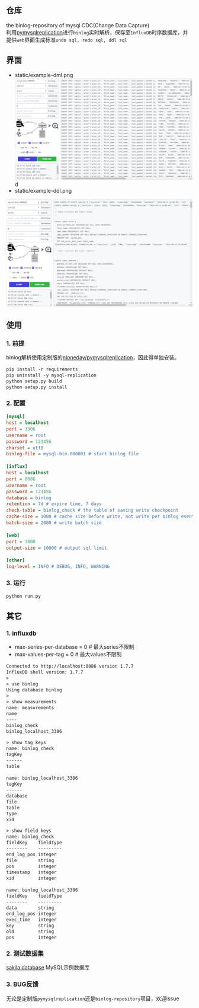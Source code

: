 ## 仓库
the binlog-repository of mysql CDC(Change Data Capture)  
利用[pymysqlreplication](https://github.com/noplay/python-mysql-replication)进行`binlog`实时解析，保存至`InfluxDB`时序数据库，并提供`web`界面生成标准`undo sql, redo sql, ddl sql`  

## 界面
- static/example-dml.png
<img src="static/example-dml.png"/>d
- static/example-ddl.png
<img src="static/example-ddl.png"/>

## 使用
### 1. 前提  
binlog解析使用定制版的[nloneday/pymysqlreplication](https://github.com/nloneday/python-mysql-replication)，因此得单独安装。
```shell
pip install -r requirements
pip uninstall -y mysql-replication
python setup.py build
python setup.py install
```
### 2. 配置
```ini
[mysql]
host = localhost
port = 3306
username = root
password = 123456
charset = utf8
binlog-file = mysql-bin.000001 # start binlog file

[influx]
host = localhost
port = 8086
username = root
password = 123456
database = binlog
retention = 7d # expire time, 7 days
check-table = binlog_check # the table of saving write checkpoint
cache-size = 1000 # cache size before write, not write per binlog event
batch-size = 2000 # write batch size

[web]
port = 3000
output-size = 10000 # output sql limit

[other]
log-level = INFO # DEBUG, INFO, WARNING
```
### 3. 运行
```shell
python run.py
```

## 其它
### 1. influxdb
- max-series-per-database = 0 # 最大series不限制
- max-values-per-tag = 0 # 最大values不限制

```
Connected to http://localhost:8086 version 1.7.7
InfluxDB shell version: 1.7.7
>
> use binlog
Using database binlog
>
> show measurements
name: measurements
name
----
binlog_check
binlog_localhost_3306
```
```
> show tag keys
name: binlog_check
tagKey
------
table

name: binlog_localhost_3306
tagKey
------
database
file
table
type
xid
```
```
> show field keys
name: binlog_check
fieldKey    fieldType
--------    ---------
end_log_pos integer
file        string
pos         integer
timestamp   integer
xid         integer

name: binlog_localhost_3306
fieldKey    fieldType
--------    ---------
data        string
end_log_pos integer
exec_time   integer
key         string
old         string
pos         integer
```

### 2. 测试数据集
[sakila database](https://dev.mysql.com/doc/index-other.html) MySQL示例数据库

### 3. BUG反馈
无论是定制版`pymysqlreplication`还是`binlog-repository`项目，欢迎issue